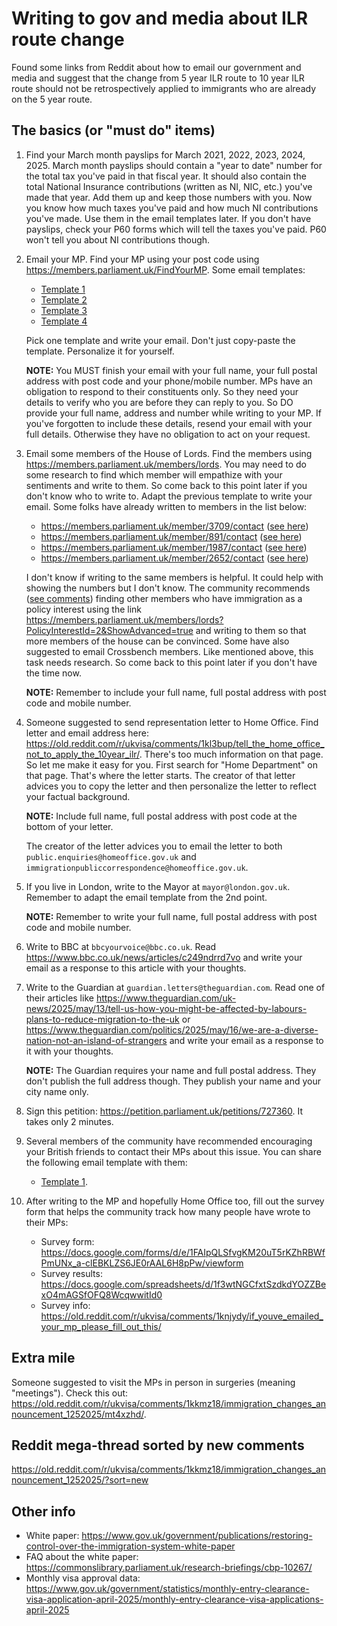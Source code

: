 # Writing to gov and media about ILR route change

Found some links from Reddit about how to email our government and media and suggest that the change from 5 year ILR route to 10 year ILR route should not be retrospectively applied to immigrants who are already on the 5 year route.

## The basics (or "must do" items)

 1. Find your March month payslips for March 2021, 2022, 2023, 2024, 2025. March month payslips should contain a "year to date" number for the total tax you've paid in that fiscal year. It should also contain the total National Insurance contributions (written as NI, NIC, etc.) you've made that year. Add them up and keep those numbers with you. Now you know how much taxes you've paid and how much NI contributions you've made. Use them in the email templates later. If you don't have payslips, check your P60 forms which will tell the taxes you've paid. P60 won't tell you about NI contributions though.

 2. Email your MP. Find your MP using your post code using <https://members.parliament.uk/FindYourMP>. Some email templates:

    - [Template 1](https://old.reddit.com/r/ukvisa/comments/1kkmz18/immigration_changes_announcement_1252025/mrwscke/)
    - [Template 2](https://old.reddit.com/r/ukvisa/comments/1kkmz18/immigration_changes_announcement_1252025/mrwk4iq/)
    - [Template 3](https://old.reddit.com/r/ukvisa/comments/1kkmz18/immigration_changes_announcement_1252025/msch87n/)
    - [Template 4](https://old.reddit.com/r/ukvisa/comments/1kkmz18/immigration_changes_announcement_1252025/ms9if6e/)

    Pick one template and write your email. Don't just copy-paste the template. Personalize it for yourself.

    **NOTE:** You MUST finish your email with your full name, your full postal address with post code and your phone/mobile number. MPs have an obligation to respond to their constituents only. So they need your details to verify who you are before they can reply to you. So DO provide your full name, address and number while writing to your MP. If you've forgotten to include these details, resend your email with your full details. Otherwise they have no obligation to act on your request.

 3. Email some members of the House of Lords. Find the members using <https://members.parliament.uk/members/lords>. You may need to do some research to find which member will empathize with your sentiments and write to them. So come back to this point later if you don't know who to write to. Adapt the previous template to write your email. Some folks have already written to members in the list below:

    - <https://members.parliament.uk/member/3709/contact> ([see here](https://old.reddit.com/r/ukvisa/comments/1kkmz18/immigration_changes_announcement_1252025/mt9hm3q/))
    - <https://members.parliament.uk/member/891/contact> ([see here](https://old.reddit.com/r/ukvisa/comments/1kkmz18/immigration_changes_announcement_1252025/mt9hm3q/))
    - <https://members.parliament.uk/member/1987/contact> ([see here](https://old.reddit.com/r/ukvisa/comments/1kkmz18/immigration_changes_announcement_1252025/mt9hm3q/))
    - <https://members.parliament.uk/member/2652/contact> ([see here](https://old.reddit.com/r/ukvisa/comments/1kkmz18/immigration_changes_announcement_1252025/mta3utd/))
  
    I don't know if writing to the same members is helpful. It could help with showing the numbers but I don't know. The community recommends ([see comments](https://old.reddit.com/r/ukvisa/comments/1kkmz18/immigration_changes_announcement_1252025/mtb8d67/)) finding other members who have immigration as a policy interest using the link <https://members.parliament.uk/members/lords?PolicyInterestId=2&ShowAdvanced=true> and writing to them so that more members of the house can be convinced. Some have also suggested to email Crossbench members. Like mentioned above, this task needs research. So come back to this point later if you don't have the time now.
  
    **NOTE:** Remember to include your full name, full postal address with post code and mobile number. 

 4. Someone suggested to send representation letter to Home Office. Find letter and email address here: <https://old.reddit.com/r/ukvisa/comments/1kl3bup/tell_the_home_office_not_to_apply_the_10year_ilr/>. There's too much information on that page. So let me make it easy for you. First search for "Home Department" on that page. That's where the letter starts. The creator of that letter advices you to copy the letter and then personalize the letter to reflect your factual background.

    **NOTE:** Include full name, full postal address with post code at the bottom of your letter.

    The creator of the letter advices you to email the letter to both `public.enquiries@homeoffice.gov.uk` and `immigrationpubliccorrespondence@homeoffice.gov.uk`.

 5. If you live in London, write to the Mayor at `mayor@london.gov.uk`. Remember to adapt the email template from the 2nd point.

    **NOTE:** Remember to write your full name, full postal address with post code and mobile number.

 6. Write to BBC at `bbcyourvoice@bbc.co.uk`. Read <https://www.bbc.co.uk/news/articles/c249ndrrd7vo> and write your email as a response to this article with your thoughts.

 7. Write to the Guardian at `guardian.letters@theguardian.com`. Read one of their articles like <https://www.theguardian.com/uk-news/2025/may/13/tell-us-how-you-might-be-affected-by-labours-plans-to-reduce-migration-to-the-uk> or <https://www.theguardian.com/politics/2025/may/16/we-are-a-diverse-nation-not-an-island-of-strangers> and write your email as a response to it with your thoughts.

    **NOTE:** The Guardian requires your name and full postal address. They don't publish the full address though. They publish your name and your city name only.

 8. Sign this petition: <https://petition.parliament.uk/petitions/727360>. It takes only 2 minutes.

 9. Several members of the community have recommended encouraging your British friends to contact their MPs about this issue. You can share the following email template with them:

    * [Template 1](https://old.reddit.com/r/ukvisa/comments/1kkmz18/immigration_changes_announcement_1252025/mu2eoac/).

10. After writing to the MP and hopefully Home Office too, fill out the survey form that helps the community track how many people have wrote to their MPs:

    * Survey form: <https://docs.google.com/forms/d/e/1FAIpQLSfvgKM20uT5rKZhRBWfPmUNx_a-clEBKLZS6JE0rAAL6H8pPw/viewform>
    * Survey results: <https://docs.google.com/spreadsheets/d/1f3wtNGCfxtSzdkdYOZZBexO4mAGSfOFQ8WcqwwitId0>
    * Survey info: <https://old.reddit.com/r/ukvisa/comments/1knjydy/if_youve_emailed_your_mp_please_fill_out_this/>

## Extra mile

Someone suggested to visit the MPs in person in surgeries (meaning "meetings"). Check this out: <https://old.reddit.com/r/ukvisa/comments/1kkmz18/immigration_changes_announcement_1252025/mt4xzhd/>.

## Reddit mega-thread sorted by new comments

<https://old.reddit.com/r/ukvisa/comments/1kkmz18/immigration_changes_announcement_1252025/?sort=new>

## Other info

* White paper: <https://www.gov.uk/government/publications/restoring-control-over-the-immigration-system-white-paper>
* FAQ about the white paper: <https://commonslibrary.parliament.uk/research-briefings/cbp-10267/>
* Monthly visa approval data: <https://www.gov.uk/government/statistics/monthly-entry-clearance-visa-application-april-2025/monthly-entry-clearance-visa-applications-april-2025>
